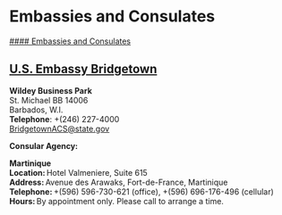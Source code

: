 # Embassies and Consulates

[#### Embassies and Consulates](javascript:void(0); "Embassies and Consulates")

## [U.S. Embassy Bridgetown](https://bb.usembassy.gov/)

**Wildey Business Park**  
St. Michael BB 14006  
Barbados, W.I.  
**Telephone**: +(246) 227-4000  
[BridgetownACS@state.gov](mailto:BridgetownACS@state.gov)

**Consular Agency:**

**Martinique   
Location:** Hotel Valmeniere, Suite 615   
**Address:** Avenue des Arawaks, Fort-de-France, Martinique   
**Telephone:** +(596) 596-730-621 (office), +(596) 696-176-496 (cellular)   
**Hours:** By appointment only. Please call to arrange a time.